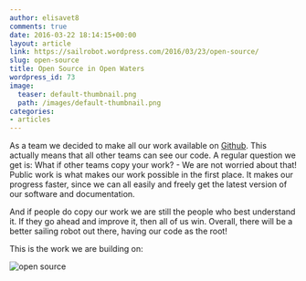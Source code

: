```yaml
---
author: elisavet8
comments: true
date: 2016-03-22 18:14:15+00:00
layout: article
link: https://sailrobot.wordpress.com/2016/03/23/open-source/
slug: open-source
title: Open Source in Open Waters
wordpress_id: 73
image:
  teaser: default-thumbnail.png
  path: /images/default-thumbnail.png
categories:
- articles
---
```


As a team we decided to make all our work available on [Github](https://github.com/Maritime-Robotics-Student-Society/sailing-robot). This actually means that all other teams can see our code. A regular question we get is: What if other teams copy your work? - We are not worried about that! Public work is what makes our work possible in the first place. It makes our progress faster, since we can all easily and freely get the latest version of our software and documentation.

And if people do copy our work we are still the people who best understand it. If they go ahead and improve it, then all of us win. Overall, there will be a better sailing robot out there, having our code as the root!

This is the work we are building on:



![open source](https://sailrobot.files.wordpress.com/2016/03/open-source1.png)
